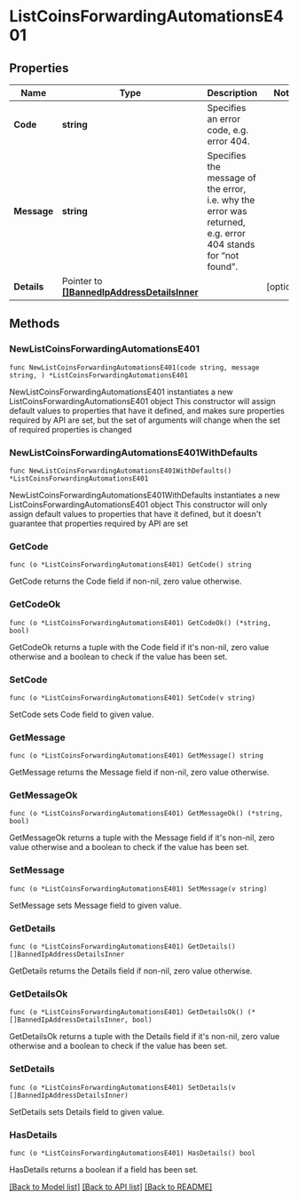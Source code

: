 # ListCoinsForwardingAutomationsE401

## Properties

Name | Type | Description | Notes
------------ | ------------- | ------------- | -------------
**Code** | **string** | Specifies an error code, e.g. error 404. | 
**Message** | **string** | Specifies the message of the error, i.e. why the error was returned, e.g. error 404 stands for “not found”. | 
**Details** | Pointer to [**[]BannedIpAddressDetailsInner**](BannedIpAddressDetailsInner.md) |  | [optional] 

## Methods

### NewListCoinsForwardingAutomationsE401

`func NewListCoinsForwardingAutomationsE401(code string, message string, ) *ListCoinsForwardingAutomationsE401`

NewListCoinsForwardingAutomationsE401 instantiates a new ListCoinsForwardingAutomationsE401 object
This constructor will assign default values to properties that have it defined,
and makes sure properties required by API are set, but the set of arguments
will change when the set of required properties is changed

### NewListCoinsForwardingAutomationsE401WithDefaults

`func NewListCoinsForwardingAutomationsE401WithDefaults() *ListCoinsForwardingAutomationsE401`

NewListCoinsForwardingAutomationsE401WithDefaults instantiates a new ListCoinsForwardingAutomationsE401 object
This constructor will only assign default values to properties that have it defined,
but it doesn't guarantee that properties required by API are set

### GetCode

`func (o *ListCoinsForwardingAutomationsE401) GetCode() string`

GetCode returns the Code field if non-nil, zero value otherwise.

### GetCodeOk

`func (o *ListCoinsForwardingAutomationsE401) GetCodeOk() (*string, bool)`

GetCodeOk returns a tuple with the Code field if it's non-nil, zero value otherwise
and a boolean to check if the value has been set.

### SetCode

`func (o *ListCoinsForwardingAutomationsE401) SetCode(v string)`

SetCode sets Code field to given value.


### GetMessage

`func (o *ListCoinsForwardingAutomationsE401) GetMessage() string`

GetMessage returns the Message field if non-nil, zero value otherwise.

### GetMessageOk

`func (o *ListCoinsForwardingAutomationsE401) GetMessageOk() (*string, bool)`

GetMessageOk returns a tuple with the Message field if it's non-nil, zero value otherwise
and a boolean to check if the value has been set.

### SetMessage

`func (o *ListCoinsForwardingAutomationsE401) SetMessage(v string)`

SetMessage sets Message field to given value.


### GetDetails

`func (o *ListCoinsForwardingAutomationsE401) GetDetails() []BannedIpAddressDetailsInner`

GetDetails returns the Details field if non-nil, zero value otherwise.

### GetDetailsOk

`func (o *ListCoinsForwardingAutomationsE401) GetDetailsOk() (*[]BannedIpAddressDetailsInner, bool)`

GetDetailsOk returns a tuple with the Details field if it's non-nil, zero value otherwise
and a boolean to check if the value has been set.

### SetDetails

`func (o *ListCoinsForwardingAutomationsE401) SetDetails(v []BannedIpAddressDetailsInner)`

SetDetails sets Details field to given value.

### HasDetails

`func (o *ListCoinsForwardingAutomationsE401) HasDetails() bool`

HasDetails returns a boolean if a field has been set.


[[Back to Model list]](../README.md#documentation-for-models) [[Back to API list]](../README.md#documentation-for-api-endpoints) [[Back to README]](../README.md)


